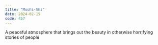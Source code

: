 ```yaml
---
title: "Mushi-Shi"
date: 2024-02-15
code: 457
---
```

A peaceful atmosphere that brings out the beauty in otherwise horrifying stories of people